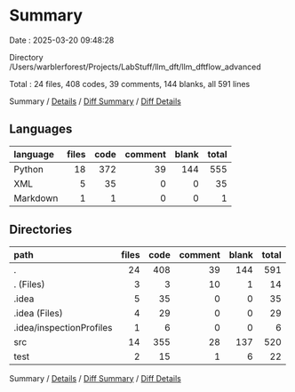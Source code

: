 # Summary

Date : 2025-03-20 09:48:28

Directory /Users/warblerforest/Projects/LabStuff/llm_dft/llm_dftflow_advanced

Total : 24 files,  408 codes, 39 comments, 144 blanks, all 591 lines

Summary / [Details](details.md) / [Diff Summary](diff.md) / [Diff Details](diff-details.md)

## Languages
| language | files | code | comment | blank | total |
| :--- | ---: | ---: | ---: | ---: | ---: |
| Python | 18 | 372 | 39 | 144 | 555 |
| XML | 5 | 35 | 0 | 0 | 35 |
| Markdown | 1 | 1 | 0 | 0 | 1 |

## Directories
| path | files | code | comment | blank | total |
| :--- | ---: | ---: | ---: | ---: | ---: |
| . | 24 | 408 | 39 | 144 | 591 |
| . (Files) | 3 | 3 | 10 | 1 | 14 |
| .idea | 5 | 35 | 0 | 0 | 35 |
| .idea (Files) | 4 | 29 | 0 | 0 | 29 |
| .idea/inspectionProfiles | 1 | 6 | 0 | 0 | 6 |
| src | 14 | 355 | 28 | 137 | 520 |
| test | 2 | 15 | 1 | 6 | 22 |

Summary / [Details](details.md) / [Diff Summary](diff.md) / [Diff Details](diff-details.md)